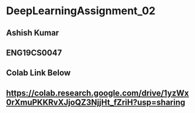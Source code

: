 # DeepLearningAssignment_02
## Ashish Kumar
## ENG19CS0047
## Colab Link Below
## https://colab.research.google.com/drive/1yzWx0rXmuPKKRvXJjoQZ3NjjHt_fZriH?usp=sharing
